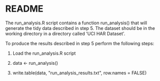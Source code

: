 # README

The run_analysis.R script contains a function run_analysis() that will generate the tidy data described in step 5. The dataset should be in the working directory in a directory called 'UCI HAR Dataset'. 

To produce the results described in step 5 perform the following steps: 

1. Load the run_analysis.R script 

2. data <- run_analysis() 

3. write.table(data, "run_analysis_results.txt", row.names = FALSE) 

